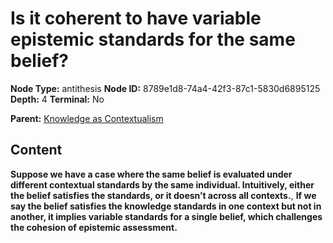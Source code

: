 # Is it coherent to have variable epistemic standards for the same belief?

**Node Type:** antithesis
**Node ID:** 8789e1d8-74a4-42f3-87c1-5830d6895125
**Depth:** 4
**Terminal:** No

**Parent:** [Knowledge as Contextualism](knowledge-as-contextualism-synthesis-b56b56df-6d59-4c6a-8de4-4cbefdc8c784.md)

## Content

**Suppose we have a case where the same belief is evaluated under different contextual standards by the same individual. Intuitively, either the belief satisfies the standards, or it doesn’t across all contexts.**, **If we say the belief satisfies the knowledge standards in one context but not in another, it implies variable standards for a single belief, which challenges the cohesion of epistemic assessment.**
